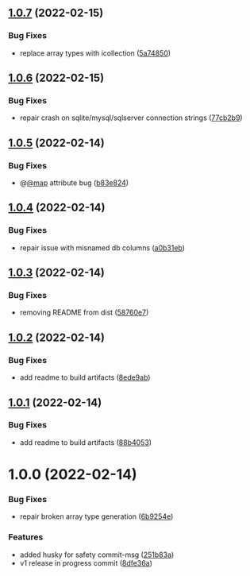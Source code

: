 ## [1.0.7](https://github.com/iiian/prisma-generator-entityframework/compare/v1.0.6...v1.0.7) (2022-02-15)


### Bug Fixes

* replace array types with icollection ([5a74850](https://github.com/iiian/prisma-generator-entityframework/commit/5a748507658b269698af72e68cc4a56fa559fc45))

## [1.0.6](https://github.com/iiian/prisma-generator-entityframework/compare/v1.0.5...v1.0.6) (2022-02-15)


### Bug Fixes

* repair crash on sqlite/mysql/sqlserver connection strings ([77cb2b9](https://github.com/iiian/prisma-generator-entityframework/commit/77cb2b9e5291c47c736aa78b705f6415fa0aea59))

## [1.0.5](https://github.com/iiian/prisma-generator-entityframework/compare/v1.0.4...v1.0.5) (2022-02-14)


### Bug Fixes

* @[@map](https://github.com/map) attribute bug ([b83e824](https://github.com/iiian/prisma-generator-entityframework/commit/b83e8242ad64ad7e217f55612dbedf1247bda6a8))

## [1.0.4](https://github.com/iiian/prisma-generator-entityframework/compare/v1.0.3...v1.0.4) (2022-02-14)


### Bug Fixes

* repair issue with misnamed db columns ([a0b31eb](https://github.com/iiian/prisma-generator-entityframework/commit/a0b31ebdcb9a72cc5eab79677a38c12977cef1a9))

## [1.0.3](https://github.com/iiian/prisma-generator-entityframework/compare/v1.0.2...v1.0.3) (2022-02-14)


### Bug Fixes

* removing README from dist ([58760e7](https://github.com/iiian/prisma-generator-entityframework/commit/58760e75464f024ecdd9ca5f9f34b8482cd47848))

## [1.0.2](https://github.com/iiian/prisma-generator-entityframework/compare/v1.0.1...v1.0.2) (2022-02-14)


### Bug Fixes

* add readme to build artifacts ([8ede9ab](https://github.com/iiian/prisma-generator-entityframework/commit/8ede9ab42c36f11b9b90a8b72d34e2dd13a6b23b))

## [1.0.1](https://github.com/iiian/prisma-generator-entityframework/compare/v1.0.0...v1.0.1) (2022-02-14)


### Bug Fixes

* add readme to build artifacts ([88b4053](https://github.com/iiian/prisma-generator-entityframework/commit/88b4053a11ea555add81f9d063518fe31421e4df))

# 1.0.0 (2022-02-14)


### Bug Fixes

* repair broken array type generation ([6b9254e](https://github.com/iiian/prisma-generator-entityframework/commit/6b9254ec99f0b95b92185a9badbc2e3654b8d540))


### Features

* added husky for safety commit-msg ([251b83a](https://github.com/iiian/prisma-generator-entityframework/commit/251b83a8ea1655cf0fb3d1247d95ec3ad81429ab))
* v1 release in progress commit ([8dfe36a](https://github.com/iiian/prisma-generator-entityframework/commit/8dfe36ac5c742c4151fca7f2fb94bb12b04f7bb5))

